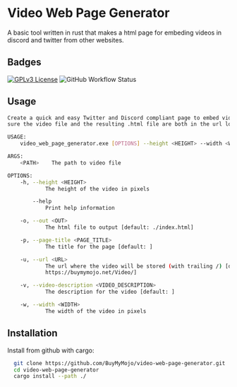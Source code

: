 # Video Web Page Generator

A basic tool written in rust that makes a html page for embeding videos in discord and twitter from other websites.


## Badges

[![GPLv3 License](https://img.shields.io/badge/License-GPL%20v2-yellow.svg)](https://choosealicense.com/licenses/gpl-2.0//)
![GitHub Workflow Status](https://img.shields.io/github/workflow/status/BuyMyMojo/video-web-page-generator/Rust)

## Usage

```bash
Create a quick and easy Twitter and Discord compliant page to embed videos in those platforms. Make
sure the video file and the resulting .html file are both in the url location you specifiy

USAGE:
    video_web_page_generator.exe [OPTIONS] --height <HEIGHT> --width <WIDTH> <PATH>

ARGS:
    <PATH>    The path to video file

OPTIONS:
    -h, --height <HEIGHT>
            The height of the video in pixels

        --help
            Print help information

    -o, --out <OUT>
            The html file to output [default: ./index.html]

    -p, --page-title <PAGE_TITLE>
            The title for the page [default: ]

    -u, --url <URL>
            The url where the video will be stored (with trailing /) [default:
            https://buymymojo.net/Video/]

    -v, --video-description <VIDEO_DESCRIPTION>
            The description for the video [default: ]

    -w, --width <WIDTH>
            The width of the video in pixels
```


## Installation

Install from github with cargo:

```bash
  git clone https://github.com/BuyMyMojo/video-web-page-generator.git
  cd video-web-page-generator
  cargo install --path ./
```
    